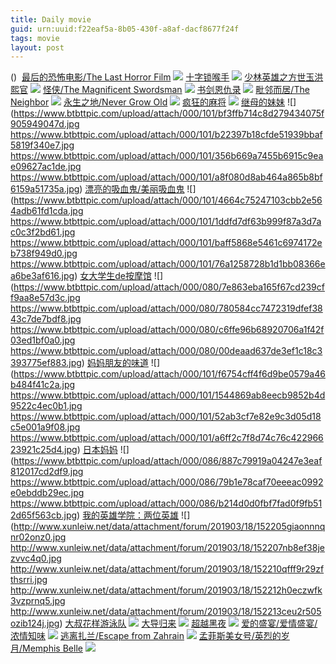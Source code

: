 ```yaml
---
title: Daily movie
guid: urn:uuid:f22eaf5a-8b05-430f-a8af-dacf8677f24f
tags: movie
layout: post
---
```


()
![]()
[最后的恐怖电影/The Last Horror Film](magnet:?xt=urn:btih:dae8ccb8dc83457f75609f2b3155759c5126d2b3)
![](window.open('http:\/\/img.baidu.com.btba.xiaoeryi.com/upload/2019/03/19/59225s94671A85.big.jpg'))
[十字锁喉手](magnet:?xt=urn:btih:0ddc1242a74e33471b588c60fb9bc2e1a31989a8)
![](window.open('http:\/\/img.baidu.com.btba.xiaoeryi.com/upload/2018/11/25/8M142215448v33.big.jpg'))
[少林英雄之方世玉洪熙官](magnet:?xt=urn:btih:318553ab2a3a2df3a0c08482d9048b564269e81f)
![](window.open('http:\/\/img.baidu.com.btba.xiaoeryi.com/upload/2018/11/25/4o3O3045436115.big.jpg'))
[怪侠/The Magnificent Swordsman](magnet:?xt=urn:btih:4c42210e3e8793559726d470e9e1b93e359cfa3e)
![](window.open('http:\/\/img.baidu.com.btba.xiaoeryi.com/upload/2014/10/31/6izP6PvZMvvv.big.jpg'))
[书剑恩仇录](magnet:?xt=urn:btih:e056fcc5b2896a14ca0826a3ab97a9da48a4a4f4)
![](window.open('http:\/\/img.baidu.com.btba.xiaoeryi.com/upload/2018/11/25/34418a6511f314.big.jpg'))
[毗邻而居/The Neighbor](magnet:?xt=urn:btih:e22bd224acddfc0abfe6d47009670991f32d6636)
![](window.open('http:\/\/img.baidu.com.btba.xiaoeryi.com/upload/2019/03/19/93832350I519l5.big.jpg'))
[永生之地/Never Grow Old](magnet:?xt=urn:btih:bc4578219355127bcee8acb8dbd890849a05cba8)
![](window.open('http:\/\/img.baidu.com.btba.xiaoeryi.com/upload/2019/03/18/1255m349175L19.big.jpg'))
[疯狂的麻将](ed2k://|file|疯狂的麻将.1080p.HD国语中字[最新电影www.77kyy.com](ED2000.COM).mp4|1743674897|40B835DBAD203741FF2A46CF9191E95B|h=IL4L7XYRP6DH5KZOQ5TNDILXAJMPMIRP|/疯狂的麻将.1080p.HD中字.mp4)
![](https://tu.66vod.net/2019/0634.jpg)
[继母的妹妹](magnet:?xt=urn:btih:QC254TQ4QUHEKMA4Y3NEPHYZL336UHC)
![](https://www.btbttpic.com/upload/attach/000/101/bf3ffb714c8d279434075f905949047d.jpg
https://www.btbttpic.com/upload/attach/000/101/b22397b18cfde51939bbaf5819f340e7.jpg
https://www.btbttpic.com/upload/attach/000/101/356b669a7455b6915c9eae09627ac1de.jpg
https://www.btbttpic.com/upload/attach/000/101/a8f080d8ab464a865b8bf6159a51735a.jpg)
[漂亮的吸血鬼/美丽吸血鬼](magnet:?xt=urn:btih:80B5DE4E1C850E45301CC6DA433CF8CAF7BF50E2)
![](https://www.btbttpic.com/upload/attach/000/101/4664c75247103cbb2e564adb61fd1cda.jpg
https://www.btbttpic.com/upload/attach/000/101/1ddfd7df63b999f87a3d7ac0c3f2bd61.jpg
https://www.btbttpic.com/upload/attach/000/101/baff5868e5461c6974172eb738f949d0.jpg
https://www.btbttpic.com/upload/attach/000/101/76a1258728b1d1bb08366ea6be3af616.jpg)
[女大学生de按摩馆](magnet:?xt=urn:btih:DB707475A3CB4F9C95505EC70BCEF44979D7D5)
![](https://www.btbttpic.com/upload/attach/000/080/7e863eba165f67cd239cff9aa8e57d3c.jpg
https://www.btbttpic.com/upload/attach/000/080/780584cc7472319dfef3843c7de7bdf8.jpg
https://www.btbttpic.com/upload/attach/000/080/c6ffe96b68920706a1f42f03ed1bf0a0.jpg
https://www.btbttpic.com/upload/attach/000/080/00deaad637de3ef1c18c3393775ef883.jpg)
[妈妈朋友的味道](magnet:?xt=urn:btih:DB70740775A34F9C95505EC70BCEF44979D7D5)
![](https://www.btbttpic.com/upload/attach/000/101/f6754cff4f6d9be0579a46b484f41c2a.jpg
https://www.btbttpic.com/upload/attach/000/101/1544869ab8eecb9852b4d9522c4ec0b1.jpg
https://www.btbttpic.com/upload/attach/000/101/52ab3cf7e82e9c3d05d18c5e001a9f08.jpg
https://www.btbttpic.com/upload/attach/000/101/a6ff2c7f8d74c76c42296623921c25d4.jpg)
[日本妈妈](magnet:?xt=urn:btih:DB7074077A3CB4F9C95505EC70BCEF44979D7D5)
![](https://www.btbttpic.com/upload/attach/000/086/887c79919a04247e3eaf812017cd2df9.jpg
https://www.btbttpic.com/upload/attach/000/086/79b1e78caf70eeeac0992e0ebddb29ec.jpg
https://www.btbttpic.com/upload/attach/000/086/b214d0d0fbf7fad0f9fb512d65f563cb.jpg)
[我的英雄学院：两位英雄](magnet:?xt=urn:btih:DB70740775A3CB4F9C95505EC70BCEF44979D7D5)
![](http://www.xunleiw.net/data/attachment/forum/201903/18/152205giaonnnqnr02onz0.jpg
http://www.xunleiw.net/data/attachment/forum/201903/18/152207nb8ef38jezvvc4q0.jpg
http://www.xunleiw.net/data/attachment/forum/201903/18/152210qfff9r29zfthsrri.jpg
http://www.xunleiw.net/data/attachment/forum/201903/18/152212h0eczwfk3vzprnq5.jpg
http://www.xunleiw.net/data/attachment/forum/201903/18/152213ceu2r505ozib124j.jpg)
[大叔花样游泳队](ed2k://|file|大叔花样游泳队.720p.BD中字[最新电影www.77kyy.com](ED2000.COM).mp4|1672371254|E32962F61460E978CE673A8DDB4DBAE2|h=4IOLIRD32XHF3N34STEBMQYVBPZFIQUH|/大叔花样游泳队.720p.BD中字.mp4)
![](https://tu.66vod.net/2019/0387.jpg)
[大导归来](ed2k://|file|大导归来.1080p.HD国语中字[最新电影www.77kyy.com](ED2000.COM).mp4|2859175701|2478D47673E6DA79A9DE4241082673BF|h=JN5LZZC4IGKLBRESOHAHB6CAY2YUBYHL|/大导归来.1080p.HD中字.mp4)
![](https://tu.66vod.net/2019/0637.jpg)
[超越黑夜](ed2k://|file|超越生死的夜晚.720p.BD中字[最新电影www.77kyy.com](ED2000.COM).mp4|999412631|918CEE2BD147F84B5FA76BDB16ADDD9C|h=7SQXITXLAKU4FVQJ2Y2YO7E3HWIOVQXF|/超越黑夜.720p.BD中字.mp4)
![](https://tu.66vod.net/2019/0389.jpg)
[爱的盛宴/爱情盛宴/浓情知味](magnet:?xt=urn:btih:d018be8eccba2aa592f2a6b1812557610eb34e98)
![](window.open('http:\/\/img.baidu.com.btba.xiaoeryi.com/upload/2014/11/01/fjTjj7j7fTET.big.jpg'))
[逃离扎兰/Escape from Zahrain](magnet:?xt=urn:btih:b0d6d87edba47d2a6371cccd98e5b4874a6364b9)
![](window.open('http:\/\/img.baidu.com.btba.xiaoeryi.com/upload/2019/03/18/v01a2138550458.big.jpg'))
[孟菲斯美女号/英烈的岁月/Memphis Belle](magnet:?xt=urn:btih:d236dbf440055c5b4d0e4900c0df9ed58b346bbd)
![](window.open('http:\/\/img.baidu.com.btba.xiaoeryi.com/upload/2015/11/07/4558Y14216a892.big.jpg'))
